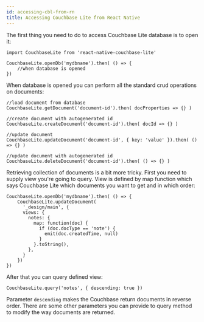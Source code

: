 ```yaml
---
id: accessing-cbl-from-rn
title: Accessing Couchbase Lite from React Native
---
```

The first thing you need to do to access Couchbase Lite database is to open it:

```
import CouchbaseLite from 'react-native-couchbase-lite'

CouchbaseLite.openDb('mydbname').then( () => {
    //when database is opened
})
```
When database is opened you can perform all the standard crud operations on documents:
```
//load document from database
CouchbaseLite.getDocument('document-id').then( docProperties => {} )

//create document with autogenerated id
CouchbaseLite.createDocument('document-id').then( docId => {} )

//update document
CouchbaseLite.updateDocument('document-id', { key: 'value' }).then( () => {} )

//update document with autogenerated id
CouchbaseLite.deleteDocument('document-id').then( () => {} )
```
Retrieving collection of documents is a bit more tricky. First you need to supply view you're going to query. View is defined by map function which says Couchbase Lite which documents you want to get and in which order:
```
CouchbaseLite.openDb('mydbname').then( () => {
    CouchbaseLite.updateDocument(
      '_design/main', {
      views: {
        notes: {
          map: function(doc) {
            if (doc.docType == 'note') {
              emit(doc.createdTime, null)
            }
          }.toString(),
        },
      }
    })
})
```
After that you can query defined view:
```
CouchbaseLite.query('notes', { descending: true })
```
Parameter `descending` makes the Couchbase return documents in reverse order. There are some other parameters you can provide to query method to modify the way documents are returned.
